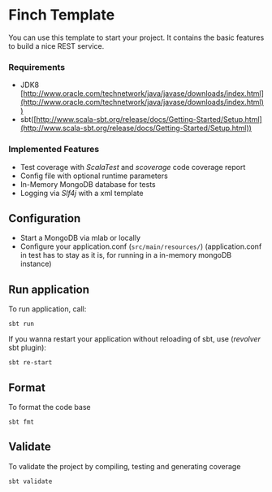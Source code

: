 Finch Template
====================

You can use this template to start your project. It contains the basic features to build a nice REST service.

### Requirements
* JDK8 [http://www.oracle.com/technetwork/java/javase/downloads/index.html](http://www.oracle.com/technetwork/java/javase/downloads/index.html))
* sbt([http://www.scala-sbt.org/release/docs/Getting-Started/Setup.html](http://www.scala-sbt.org/release/docs/Getting-Started/Setup.html))

### Implemented Features

* Test coverage with *ScalaTest* and *scoverage* code coverage report
* Config file with optional runtime parameters
* In-Memory MongoDB database for tests
* Logging via *Slf4j* with a xml template

## Configuration
* Start a MongoDB via mlab or locally
* Configure your application.conf (`src/main/resources/`) (application.conf in test has to stay as it is, for running in a in-memory mongoDB instance)

## Run application
To run application, call:
```
sbt run
```
If you wanna restart your application without reloading of sbt, use (*revolver* sbt plugin):
```
sbt re-start
```

## Format
To format the code base
```
sbt fmt
```

## Validate
To validate the project by compiling, testing and generating coverage
```
sbt validate
```